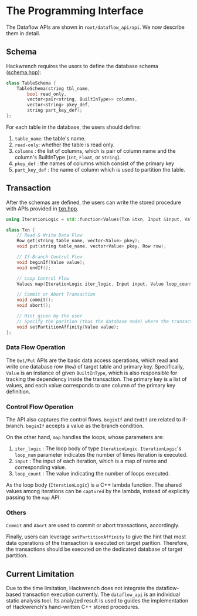 # The Programming Interface

The Dataflow APIs are shown in `root/dataflow_api/api`. We now describe them in detail.
## Schema

Hackwrench requires the users to define the database schema ([schema.hpp](../../dataflow_api/src/api/schema.hpp)):

```C++
class TableSchema {
    TableSchema(string tbl_name, 
        bool read_only, 
        vector<pair<string, BuiltInType>> columns,
        vector<string> pkey_def, 
        string part_key_def);
};
```

For each table in the database, the users should define:
1. `table_name`: the table's name.
2. `read-only`: whether the table is read only.
3. `columns` : the list of columns, which is pair of column name and the column's BuiltInType (`Int`, `Float`, or `String`).
4. `pkey_def` : the names of columns which consist of the primary key
5. `part_key_def` : the name of column which is used to partition the table.

## Transaction

After the schemas are defined, the users can write the stored procedure with APIs provided in [txn.hpp](../../dataflow_api/src/api/txn.hpp).


```C++
using IterationLogic = std::function<Values(Txn &txn, Input &input, Value &loop_num)>;

class Txn {
    // Read & Write Data Flow
    Row get(string table_name, vector<Value> pkey);
    void put(string table_name, vector<Value> pkey, Row row);

    // If-Branch Control Flow
    void beginIf(Value value);
    void endIf();

    // Loop Control Flow
    Values map(IterationLogic iter_logic, Input input, Value loop_count);

    // Commit or Abort Transaction
    void commit();
    void abort();

    // Hint given by the user
    // Specify the parition (thus the database node) where the transaction should execute
    void setPartitionAffinity(Value value);
};
```

### Data Flow Operation

The `Get/Put` APIs are the basic data access operations, which read and write one database row (`Row`) of target table and primary key. Specifically, `Value` is an instance of given `BuiltInType`, which is also responsible for tracking the dependency inside the transaction. The primary key is a list of values, and each value corresponds to one column of the primary key definition.

### Control Flow Operation

The API also captures the control flows. `beginIf` and `EndIf` are related to if-branch. `beginIf` accepts a value as the branch condition.

On the other hand, `map` handles the loops, whose parameters are:
1. `iter_logic` : The loop body of type `IterationLogic`. `IterationLogic`'s `loop_num` parameter indicates the number of times iteration is executed.
2. `input` : The input of each iteration, which is a map of name and corresponding value.
3. `loop_count` : The value indicating the number of loops executed.

As the loop body (`IterationLogic`) is a C++ lambda function. The shared values among iterations can be `captured` by the lambda, instead of explicitly passing to the `map` API.

### Others

`Commit` and `Abort` are used to commit or abort transactions, accordingly.

Finally, users can leverage `setPartitionAffinity` to give the hint that most data operations of the transaction is executed on target parition. Therefore, the transactions should be executed on the dedicated database of target partition.

## Current Limitation

Due to the time limitation, Hackwrench does not integrate the dataflow-based transaction execution currently. The `dataflow_api` is an individual static analysis tool. Its analyzed result is used to guides the implementation of Hackwrench's hand-written C++ stored procedures.

